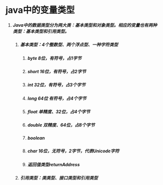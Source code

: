 # java中的变量类型

1. ##### Java中的数据类型分为两大类：**基本类型**和**对象类型**。相应的变量也有两种类型：**基本类型**和**引用类型**。

   1. ##### 基本类型：**4个整数型**、**两个浮点型**、**一种字符类型**

      1. ##### byte 8位，有符号，占1字节
      2. ##### short  16位，有符号，占2字节
      3. ##### int  32位，有符号，占3个字节
      4. ##### long   64位 有符号，占4个字节
      5. ##### float 单精度、32位，占4个字节
      6. ##### double  双精度、64位，占8个字节
      7. ##### boolean
      8. ##### char 16位，无符号，2字节，代表Unicode字符
      9. ##### 返回值类型returnAddress
   2. ##### 引用类型：**类类型、接口类型**和**引用类型**



